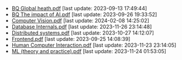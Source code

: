 * [BQ Global heath.pdf](./BQ%20Global%20heath.pdf) [last update: 2023-09-13 17:49:44]
* [BQ The impact of AI.pdf](./BQ%20The%20impact%20of%20AI.pdf) [last update: 2023-09-26 19:33:52]
* [Computer Vision.pdf](./Computer%20Vision.pdf) [last update: 2024-02-08 14:25:02]
* [Database Internals.pdf](./Database%20Internals.pdf) [last update: 2023-11-26 23:14:48]
* [Distributed systems.pdf](./Distributed%20systems.pdf) [last update: 2023-10-27 14:12:07]
* [Frontend.pdf](./Frontend.pdf) [last update: 2023-09-25 14:08:39]
* [Human Computer Interaction.pdf](./Human%20Computer%20Interaction.pdf) [last update: 2023-11-23 23:14:05]
* [ML (theory and practice).pdf](./ML%20(theory%20and%20practice).pdf) [last update: 2023-11-24 01:53:05]
